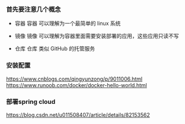 ### 首先要注意几个概念
- 容器
  容器 可以理解为一个最简单的 linux 系统

- 镜像
  镜像 可以理解为容器里面需要安装部署的应用，这些应用只读不写

- 仓库
  仓库 类似 GitHub 的托管服务

### 安装配置
https://www.cnblogs.com/qingyunzong/p/9011006.html
https://www.runoob.com/docker/docker-hello-world.html

### 部署spring cloud
https://blog.csdn.net/u011508407/article/details/82153562
